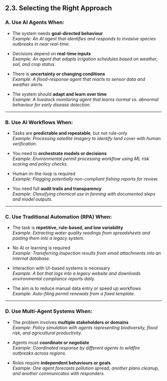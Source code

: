 ## 2.3. Selecting the Right Approach

### A. Use **AI Agents** When:

- The system needs **goal-directed behaviour**  
  _Example: An AI agent that identifies and responds to invasive species outbreaks in near real-time._

- Decisions depend on **real-time inputs**  
  _Example: An agent that adapts irrigation schedules based on weather, soil, and crop status._

- There is **uncertainty or changing conditions**  
  _Example: A flood-response agent that reacts to sensor data and weather alerts._

- The system should **adapt and learn over time**  
  _Example: A livestock monitoring agent that learns normal vs. abnormal behaviour for early disease detection._

---

### B. Use **AI Workflows** When:

- Tasks are **predictable and repeatable**, but not rule-only  
  _Example: Processing satellite imagery to identify land cover with human verification._

- You need to **orchestrate models or decisions**  
  _Example: Environmental permit processing workflow using ML risk scoring and policy checks._

- Human-in-the-loop is required  
  _Example: Flagging potentially non-compliant fishing reports for review._

- You need full **audit trails and transparency**  
  _Example: Classifying chemical use in farming with documented steps and model outputs._

---

### C. Use **Traditional Automation (RPA)** When:

- The task is **repetitive, rule-based, and low variability**  
  _Example: Extracting water quality readings from spreadsheets and pasting them into a legacy system._

- No AI or learning is required  
  _Example: Transferring inspection results from email attachments into an internal database._

- Interaction with UI-based systems is necessary  
  _Example: A bot that logs into a legacy website and downloads environmental compliance reports daily._

- The aim is to reduce manual data entry or speed up workflows  
  _Example: Auto-filing permit renewals from a fixed template._

---

### D. Use **Multi-Agent Systems** When:

- The problem involves **multiple stakeholders or domains**  
  _Example: Policy simulation with agents representing biodiversity, flood risk, and agricultural productivity._

- Agents must **coordinate or negotiate**  
  _Example: Coordinated response by different agents to wildfire outbreaks across regions._

- Roles require **independent behaviours or goals**  
  _Example: One agent forecasts pollution spread, another plans cleanup, and another communicates with responders._

